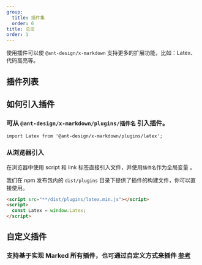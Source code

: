 ```yaml
---
group:
  title: 插件集
  order: 6
title: 总览
order: 1
---
```


使用插件可以使 `@ant-design/x-markdown` 支持更多的扩展功能，比如：Latex、代码高亮等。

## 插件列表

<MarkdownPluginsOverView></MarkdownPluginsOverView>

## 如何引入插件

### 可从 `@ant-design/x-markdown/plugins/插件名` 引入插件。

```tsx
import Latex from '@ant-design/x-markdown/plugins/latex';
```

### 从浏览器引入

在浏览器中使用 script 和 link 标签直接引入文件，并使用`插件名`作为全局变量 。

我们在 npm 发布包内的 `dist/plugins` 目录下提供了插件的构建文件，你可以直接使用。

```html
<script src="**/dist/plugins/latex.min.js"></script>
<script>
  const Latex = window.Latex;
</script>
```

## 自定义插件

### 支持基于实现 Marked 所有插件，也可通过自定义方式来插件 [参考](/x-markdowns/custom-plugin-cn)
